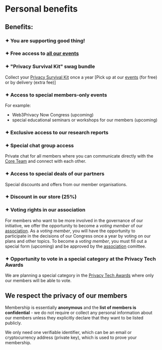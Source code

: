 # Personal benefits

## Benefits:

### ✦ You are supporting good thing!

### ✦ Free access to [all our events](https://web3privacy.info/events)

### ✦ "Privacy Survival Kit" swag bundle

Collect your [Privacy Survival Kit](/membership/survival-kit) once a year [Pick up at our [events](/events/) (for free) or by delivery (extra fee)]

### ✦ Access to special members-only events

For example:
* Web3Privacy Now Congress (upcoming)
* special educational seminars or workshops for our members (upcoming)

### ✦ Exclusive access to our research reports

### ✦ Special chat group access

Private chat for all members where you can communicate directly with the [Core Team](/core-team) and connect with each other.

### ✦ Access to special deals of our partners

Special discounts and offers from our member organisations.

### ✦ Discount in our store (25%)

### ✦ Voting rights in our association

For members who want to be more involved in the governance of our initiative, we offer the opportunity to become a *voting member* of our [association](/association). As a *voting member*, you will have the opportunity to participate in the decisions of our Congress once a year by voting on our plans and other topics. To become a *voting member*, you must fill out a special form (upcoming) and be approved by the [association](/association/) comittee.

### ✦ Opportunity to vote in a special category at the Privacy Tech Awards

We are planning a special category in the [Privacy Tech Awards](/projects/privacy-tech-awards) where only our members will be able to vote.


## We respect the privacy of our members

Membership is essentially **anonymous** and the **list of members is confidential** - we do not require or collect any personal information about our members unless they explicitly declare that they want to be listed publicly.

We only need one verifiable identifier, which can be an email or cryptocurrency address (private key), which is used to prove your membership.
